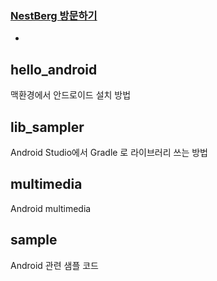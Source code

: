 ### [NestBerg 방문하기](http://nestberg.com/) 

-
## hello_android
맥환경에서 안드로이드 설치 방법

## lib_sampler
Android Studio에서 Gradle 로 라이브러리 쓰는 방법

## multimedia
Android multimedia

## sample 
Android 관련 샘플 코드
